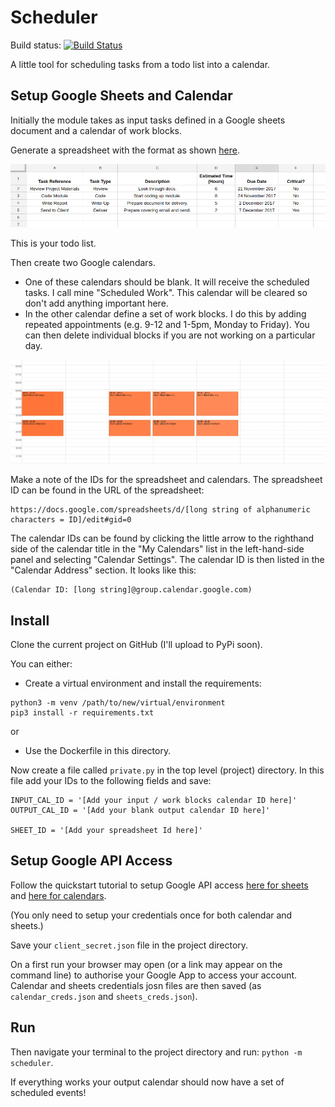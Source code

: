 Scheduler
=========

Build status: [![Build Status](https://travis-ci.org/benhoyle/scheduler.svg?branch=master)](https://travis-ci.org/benhoyle/scheduler)

A little tool for scheduling tasks from a todo list into a calendar.

## Setup Google Sheets and Calendar

Initially the module takes as input tasks defined in a Google sheets document and a calendar of work blocks.

Generate a spreadsheet with the format as shown [here](https://docs.google.com/spreadsheets/d/e/2PACX-1vSFt_kKcoaT235qnJ6ErKjYQv93BGA0qF6Pn6I1x90wWsNWGLrYLnf9JzoxbL7ezr0zjkCfcCsAsuBJ/pubhtml).

![Sheets](sheetsformat.png)

This is your todo list.

Then create two Google calendars.
* One of these calendars should be blank. It will receive the scheduled tasks. I call mine "Scheduled Work". This calendar will be cleared so don't add anything important here.
* In the other calendar define a set of work blocks. I do this by adding repeated appointments (e.g. 9-12 and 1-5pm, Monday to Friday). You can then delete individual blocks if you are not working on a particular day.

![Work Blocks](workblocks.png)

Make a note of the IDs for the spreadsheet and calendars. The spreadsheet ID can be found in the URL of the spreadsheet:
```
https://docs.google.com/spreadsheets/d/[long string of alphanumeric characters = ID]/edit#gid=0
```
The calendar IDs can be found by clicking the little arrow to the righthand side of the calendar title in the "My Calendars" list in the left-hand-side panel and selecting "Calendar Settings". The calendar ID is then listed in the "Calendar Address" section. It looks like this:
```
(Calendar ID: [long string]@group.calendar.google.com)
```


## Install

Clone the current project on GitHub (I'll upload to PyPi soon).

You can either:
* Create a virtual environment and install the requirements:
```
python3 -m venv /path/to/new/virtual/environment
pip3 install -r requirements.txt
``` 
or
* Use the Dockerfile in this directory.

Now create a file called ```private.py``` in the top level (project) directory.
In this file add your IDs to the following fields and save:
```
INPUT_CAL_ID = '[Add your input / work blocks calendar ID here]'
OUTPUT_CAL_ID = '[Add your blank output calendar ID here]'

SHEET_ID = '[Add your spreadsheet Id here]'
```

## Setup Google API Access

Follow the quickstart tutorial to setup Google API access [here for sheets](https://developers.google.com/sheets/api/quickstart/python) and [here for calendars](https://developers.google.com/google-apps/calendar/quickstart/python).

(You only need to setup your credentials once for both calendar and sheets.)

Save your ```client_secret.json``` file in the project directory.

On a first run your browser may open (or a link may appear on the command line) to authorise your Google App to access your account. Calendar and sheets credentials josn files are then saved (as ```calendar_creds.json``` and ```sheets_creds.json```).

## Run

Then navigate your terminal to the project directory and run:
```python -m scheduler```.

If everything works your output calendar should now have a set of scheduled events!
